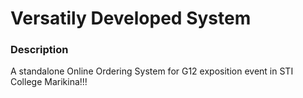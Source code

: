 # Versatily Developed System

### Description
A standalone Online Ordering System for G12 exposition event in STI College Marikina!!!